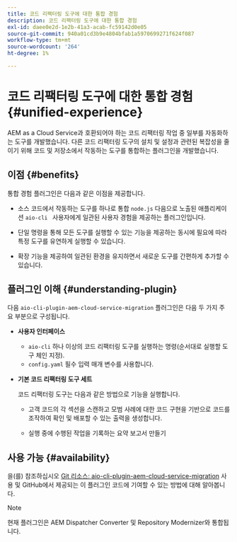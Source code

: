 ```yaml
---
title: 코드 리팩터링 도구에 대한 통합 경험
description: 코드 리팩터링 도구에 대한 통합 경험
exl-id: daee0e2d-1e2b-41a3-acab-fc59142d0e05
source-git-commit: 940a01cd3b9e4804bfab1a5970699271f624f087
workflow-type: tm+mt
source-wordcount: '264'
ht-degree: 1%

---
```


# 코드 리팩터링 도구에 대한 통합 경험 {#unified-experience}

AEM as a Cloud Service과 호환되어야 하는 코드 리팩터링 작업 중 일부를 자동화하는 도구를 개발했습니다. 다른 코드 리팩터링 도구의 설치 및 설정과 관련된 복잡성을 줄이기 위해 코드 및 저장소에서 작동하는 도구를 통합하는 플러그인을 개발했습니다.

## 이점 {#benefits}

통합 경험 플러그인은 다음과 같은 이점을 제공합니다.

* 소스 코드에서 작동하는 도구를 하나로 통합 `node.js` 다음으로 노출된 애플리케이션 `aio-cli ` 사용자에게 일관된 사용자 경험을 제공하는 플러그인입니다.

* 단일 명령을 통해 모든 도구를 실행할 수 있는 기능을 제공하는 동시에 필요에 따라 특정 도구를 유연하게 실행할 수 있습니다.

* 확장 기능을 제공하여 일관된 환경을 유지하면서 새로운 도구를 간편하게 추가할 수 있습니다.

## 플러그인 이해 {#understanding-plugin}

다음 `aio-cli-plugin-aem-cloud-service-migration` 플러그인은 다음 두 가지 주요 부분으로 구성됩니다.

* **사용자 인터페이스**

   * `aio-cli` 하나 이상의 코드 리팩터링 도구를 실행하는 명령(순서대로 실행할 도구 체인 지정).
   * `config.yaml` 필수 입력 매개 변수를 사용합니다.

* **기본 코드 리팩터링 도구 세트**

   코드 리팩터링 도구는 다음과 같은 방법으로 기능을 실행합니다.

   * 고객 코드의 각 섹션을 스캔하고 모범 사례에 대한 코드 구현을 기반으로 코드를 조작하여 확인 및 배포할 수 있는 출력을 생성합니다.

   * 실행 중에 수행된 작업을 기록하는 요약 보고서 만들기

## 사용 가능 {#availability}

을(를) 참조하십시오 [Git 리소스: aio-cli-plugin-aem-cloud-service-migration](https://github.com/adobe/aio-cli-plugin-aem-cloud-service-migration) 사용 및 GitHub에서 제공되는 이 플러그인 코드에 기여할 수 있는 방법에 대해 알아봅니다.

>[!NOTE]
>현재 플러그인은 AEM Dispatcher Converter 및 Repository Modernizer와 통합됩니다.
